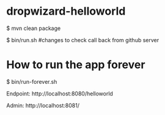dropwizard-helloworld
=====================

$ mvn clean package

$ bin/run.sh 
#changes to check call back from github server
# How to run the app  forever
$ bin/run-forever.sh

Endpoint: http://localhost:8080/helloworld

Admin: http://localhost:8081/

